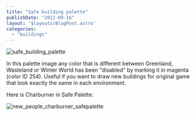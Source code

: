 ```yaml
---
title: "Safe building palette"
publishDate: "2012-09-16"
layout: '$layouts/BlogPost.astro'
categories: 
  - "buildings"
---
```


![](/wp-content/uploads/2012/09/safe_building_palette.png "safe_building_palette")

In this palette image any color that is different between Greenland, Wasteland or Winter World has been "disabled" by marking it in magenta (color ID 254). Useful if you want to draw new buildings for original game that look exactly the same in each environment.

Here is Charburner in Safe Palette:

![](/wp-content/uploads/2012/09/new_people_charburner_safepalette.png "new_people_charburner_safepalette")
